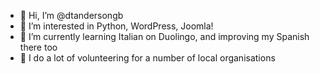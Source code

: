 - 👋 Hi, I’m @dtandersongb
- 👀 I’m interested in Python, WordPress, Joomla!
- 🌱 I’m currently learning Italian on Duolingo, and improving my Spanish there too
- 💞️ I do a lot of volunteering for a number of local organisations

<!---
dtandersongb/dtandersongb is a ✨ special ✨ repository because its `README.md` (this file) appears on your GitHub profile.
You can click the Preview link to take a look at your changes.
--->
